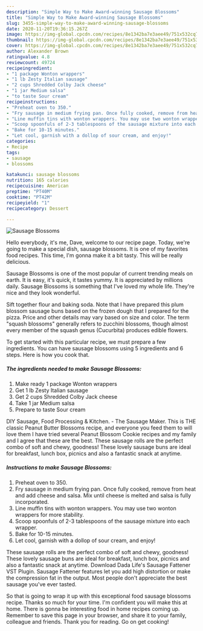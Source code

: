 ```yaml
---
description: "Simple Way to Make Award-winning Sausage Blossoms"
title: "Simple Way to Make Award-winning Sausage Blossoms"
slug: 3455-simple-way-to-make-award-winning-sausage-blossoms
date: 2020-11-20T19:36:15.267Z
image: https://img-global.cpcdn.com/recipes/8e1342ba7e3aee49/751x532cq70/sausage-blossoms-recipe-main-photo.jpg
thumbnail: https://img-global.cpcdn.com/recipes/8e1342ba7e3aee49/751x532cq70/sausage-blossoms-recipe-main-photo.jpg
cover: https://img-global.cpcdn.com/recipes/8e1342ba7e3aee49/751x532cq70/sausage-blossoms-recipe-main-photo.jpg
author: Alexander Brown
ratingvalue: 4.8
reviewcount: 49724
recipeingredient:
- "1 package Wonton wrappers"
- "1 lb Zesty Italian sausage"
- "2 cups Shredded Colby Jack cheese"
- "1 jar Medium salsa"
- "to taste Sour cream"
recipeinstructions:
- "Preheat oven to 350."
- "Fry sausage in medium frying pan. Once fully cooked, remove from heat and add cheese and salsa. Mix until cheese is melted and salsa is fully incorporated."
- "Line muffin tins with wonton wrappers. You may use two wonton wrappers for more stability."
- "Scoop spoonfuls of 2-3 tablespoons of the sausage mixture into each wrapper."
- "Bake for 10-15 minutes."
- "Let cool, garnish with a dollop of sour cream, and enjoy!"
categories:
- Recipe
tags:
- sausage
- blossoms

katakunci: sausage blossoms 
nutrition: 165 calories
recipecuisine: American
preptime: "PT40M"
cooktime: "PT42M"
recipeyield: "1"
recipecategory: Dessert

---
```



![Sausage Blossoms](https://img-global.cpcdn.com/recipes/8e1342ba7e3aee49/751x532cq70/sausage-blossoms-recipe-main-photo.jpg)

Hello everybody, it's me, Dave, welcome to our recipe page. Today, we're going to make a special dish, sausage blossoms. It is one of my favorites food recipes. This time, I'm gonna make it a bit tasty. This will be really delicious.

Sausage Blossoms is one of the most popular of current trending meals on earth. It is easy, it's quick, it tastes yummy. It is appreciated by millions daily. Sausage Blossoms is something that I've loved my whole life. They're nice and they look wonderful.

Sift together flour and baking soda. Note that I have prepared this plum blossom sausage buns based on the frozen dough that I prepared for the pizza. Price and other details may vary based on size and color. The term &#34;squash blossoms&#34; generally refers to zucchini blossoms, though almost every member of the squash genus (Cucurbita) produces edible flowers.


To get started with this particular recipe, we must prepare a few ingredients. You can have sausage blossoms using 5 ingredients and 6 steps. Here is how you cook that.

<!--inarticleads1-->

##### The ingredients needed to make Sausage Blossoms:

1. Make ready 1 package Wonton wrappers
1. Get 1 lb Zesty Italian sausage
1. Get 2 cups Shredded Colby Jack cheese
1. Take 1 jar Medium salsa
1. Prepare to taste Sour cream


DIY Sausage, Food Processing &amp; Kitchen. - The Sausage Maker. This is THE classic Peanut Butter Blossoms recipe, and everyone you feed them to will love them I have tried several Peanut Blossom Cookie recipes and my family and I agree that these are the best. These sausage rolls are the perfect combo of soft and chewy, goodness! These lovely sausage buns are ideal for breakfast, lunch box, picnics and also a fantastic snack at anytime. 

<!--inarticleads2-->

##### Instructions to make Sausage Blossoms:

1. Preheat oven to 350.
1. Fry sausage in medium frying pan. Once fully cooked, remove from heat and add cheese and salsa. Mix until cheese is melted and salsa is fully incorporated.
1. Line muffin tins with wonton wrappers. You may use two wonton wrappers for more stability.
1. Scoop spoonfuls of 2-3 tablespoons of the sausage mixture into each wrapper.
1. Bake for 10-15 minutes.
1. Let cool, garnish with a dollop of sour cream, and enjoy!


These sausage rolls are the perfect combo of soft and chewy, goodness! These lovely sausage buns are ideal for breakfast, lunch box, picnics and also a fantastic snack at anytime. Download Dada Life&#39;s Sausage Fattener VST Plugin. Sausage Fattener features let you add high distortion or make the compression fat in the output. Most people don&#39;t appreciate the best sausage you&#39;ve ever tasted. 

So that is going to wrap it up with this exceptional food sausage blossoms recipe. Thanks so much for your time. I'm confident you will make this at home. There is gonna be interesting food in home recipes coming up. Remember to save this page in your browser, and share it to your family, colleague and friends. Thank you for reading. Go on get cooking!
